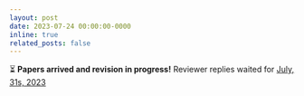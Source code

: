 ```yaml
---
layout: post
date: 2023-07-24 00:00:00-0000
inline: true
related_posts: false
---
```


:hourglass_flowing_sand: **Papers arrived and revision in progress!** Reviewer replies waited for <u>July, 31s, 2023</u>
